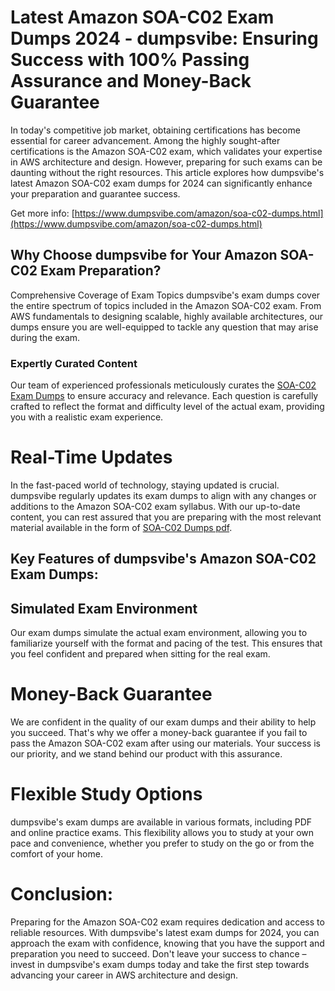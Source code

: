 # Latest Amazon SOA-C02 Exam Dumps 2024 - dumpsvibe: Ensuring Success with 100% Passing Assurance and Money-Back Guarantee
In today's competitive job market, obtaining certifications has become essential for career advancement. Among the highly sought-after certifications is the Amazon SOA-C02 exam, which validates your expertise in AWS architecture and design. However, preparing for such exams can be daunting without the right resources. This article explores how dumpsvibe's latest Amazon SOA-C02 exam dumps for 2024 can significantly enhance your preparation and guarantee success.

Get more info: [https://www.dumpsvibe.com/amazon/soa-c02-dumps.html](https://www.dumpsvibe.com/amazon/soa-c02-dumps.html)
## Why Choose dumpsvibe for Your Amazon SOA-C02 Exam Preparation?
Comprehensive Coverage of Exam Topics
dumpsvibe's exam dumps cover the entire spectrum of topics included in the Amazon SOA-C02 exam. From AWS fundamentals to designing scalable, highly available architectures, our dumps ensure you are well-equipped to tackle any question that may arise during the exam.
### Expertly Curated Content
Our team of experienced professionals meticulously curates the [SOA-C02 Exam Dumps](https://www.dumpsvibe.com/amazon/soa-c02-dumps.html) to ensure accuracy and relevance. Each question is carefully crafted to reflect the format and difficulty level of the actual exam, providing you with a realistic exam experience.
# Real-Time Updates
In the fast-paced world of technology, staying updated is crucial. dumpsvibe regularly updates its exam dumps to align with any changes or additions to the Amazon SOA-C02 exam syllabus. With our up-to-date content, you can rest assured that you are preparing with the most relevant material available in the form of [SOA-C02 Dumps pdf](https://www.dumpsvibe.com/amazon/soa-c02-dumps.html).
## Key Features of dumpsvibe's Amazon SOA-C02 Exam Dumps:
## Simulated Exam Environment
Our exam dumps simulate the actual exam environment, allowing you to familiarize yourself with the format and pacing of the test. This ensures that you feel confident and prepared when sitting for the real exam.
# Money-Back Guarantee
We are confident in the quality of our exam dumps and their ability to help you succeed. That's why we offer a money-back guarantee if you fail to pass the Amazon SOA-C02 exam after using our materials. Your success is our priority, and we stand behind our product with this assurance.
# Flexible Study Options
dumpsvibe's exam dumps are available in various formats, including PDF and online practice exams. This flexibility allows you to study at your own pace and convenience, whether you prefer to study on the go or from the comfort of your home.
# Conclusion:
Preparing for the Amazon SOA-C02 exam requires dedication and access to reliable resources. With dumpsvibe's latest exam dumps for 2024, you can approach the exam with confidence, knowing that you have the support and preparation you need to succeed. Don't leave your success to chance – invest in dumpsvibe's exam dumps today and take the first step towards advancing your career in AWS architecture and design.
